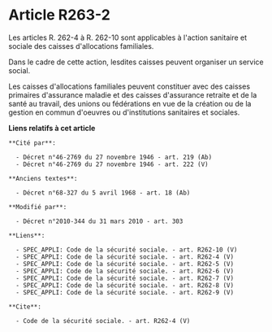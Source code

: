 # Article R263-2

Les articles R. 262-4 à R. 262-10 sont applicables à l'action sanitaire et sociale des caisses d'allocations familiales. 

Dans le cadre de cette action, lesdites caisses peuvent organiser un service social. 

Les caisses d'allocations familiales peuvent constituer avec des caisses primaires d'assurance maladie et des caisses
d'assurance retraite et de la santé au travail, des unions ou fédérations en vue de la création ou de la gestion en commun
d'oeuvres ou d'institutions sanitaires et sociales.

**Liens relatifs à cet article**

	**Cité par**:

	  - Décret n°46-2769 du 27 novembre 1946 - art. 219 (Ab)
	  - Décret n°46-2769 du 27 novembre 1946 - art. 222 (V)

	**Anciens textes**:

	  - Décret n°68-327 du 5 avril 1968 - art. 18 (Ab)

	**Modifié par**:

	  - Décret n°2010-344 du 31 mars 2010 - art. 303

	**Liens**:

	  - SPEC_APPLI: Code de la sécurité sociale. - art. R262-10 (V)
	  - SPEC_APPLI: Code de la sécurité sociale. - art. R262-4 (V)
	  - SPEC_APPLI: Code de la sécurité sociale. - art. R262-5 (V)
	  - SPEC_APPLI: Code de la sécurité sociale. - art. R262-6 (V)
	  - SPEC_APPLI: Code de la sécurité sociale. - art. R262-7 (V)
	  - SPEC_APPLI: Code de la sécurité sociale. - art. R262-8 (V)
	  - SPEC_APPLI: Code de la sécurité sociale. - art. R262-9 (V)

	**Cite**:

	  - Code de la sécurité sociale. - art. R262-4 (V)
